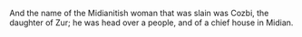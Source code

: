 And the name of the Midianitish woman that was slain was Cozbi, the daughter of Zur; he was head over a people, and of a chief house in Midian.
